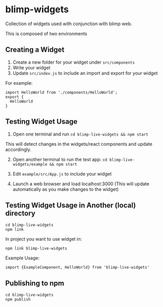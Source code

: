 # blimp-widgets

Collection of widgets used with conjunction with blimp web.

This is composed of two environments

## Creating a Widget

1. Create a new folder for your widget under `src/components`
2. Write your widget
3. Update `src/index.js` to include an import and export for your widget

For example:

```
import HelloWorld from './components/HelloWorld';
export {
  HelloWorld
}
```

## Testing Widget Usage

1. Open one terminal and run
`cd blimp-live-widgets && npm start`

This will detect changes in the widgets/react components and update accordingly.

2. Open another terminal to run the test app:
`cd blimp-live-widgets/example && npm start`

3. Edit `example/src/App.js` to include your widget

4. Launch a web browser and load localhost:3000
(This will update automatically as you make changes to the widget)


## Testing Widget Usage in Another (local) directory

```
cd blimp-live-widgets
npm link
```

In project you want to use widget in:

```
npm link blimp-live-widgets
```

Example Usage:

```
import {ExampleComponent, HelloWorld} from 'blimp-live-widgets'
```

## Publishing to npm

```
cd blimp-live-widgets
npm publish
```
